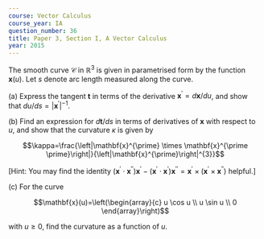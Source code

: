 ```yaml
---
course: Vector Calculus
course_year: IA
question_number: 36
title: Paper 3, Section I, A Vector Calculus
year: 2015
---
```




The smooth curve $\mathcal{C}$ in $\mathbb{R}^{3}$ is given in parametrised form by the function $\mathbf{x}(u)$. Let $s$ denote arc length measured along the curve.

(a) Express the tangent $\mathbf{t}$ in terms of the derivative $\mathbf{x}^{\prime}=d \mathbf{x} / d u$, and show that $d u / d s=\left|\mathbf{x}^{\prime}\right|^{-1}$.

(b) Find an expression for $d \mathbf{t} / d s$ in terms of derivatives of $\mathbf{x}$ with respect to $u$, and show that the curvature $\kappa$ is given by

$$\kappa=\frac{\left|\mathbf{x}^{\prime} \times \mathbf{x}^{\prime \prime}\right|}{\left|\mathbf{x}^{\prime}\right|^{3}}$$

[Hint: You may find the identity $\left(\mathbf{x}^{\prime} \cdot \mathbf{x}^{\prime \prime}\right) \mathbf{x}^{\prime}-\left(\mathbf{x}^{\prime} \cdot \mathbf{x}^{\prime}\right) \mathbf{x}^{\prime \prime}=\mathbf{x}^{\prime} \times\left(\mathbf{x}^{\prime} \times \mathbf{x}^{\prime \prime}\right)$ helpful.]

(c) For the curve

$$\mathbf{x}(u)=\left(\begin{array}{c}
u \cos u \\
u \sin u \\
0
\end{array}\right)$$

with $u \geqslant 0$, find the curvature as a function of $u$.